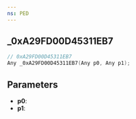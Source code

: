 ```yaml
---
ns: PED
---
```

## _0xA29FD00D45311EB7

```c
// 0xA29FD00D45311EB7
Any _0xA29FD00D45311EB7(Any p0, Any p1);
```

## Parameters
* **p0**:
* **p1**:
